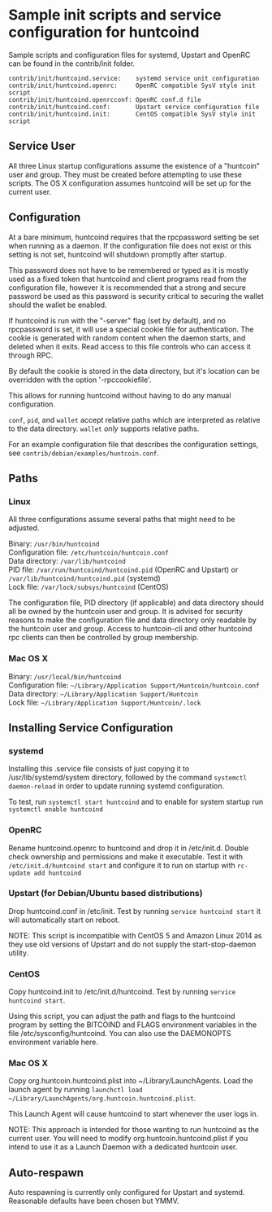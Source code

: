 Sample init scripts and service configuration for huntcoind
==========================================================

Sample scripts and configuration files for systemd, Upstart and OpenRC
can be found in the contrib/init folder.

    contrib/init/huntcoind.service:    systemd service unit configuration
    contrib/init/huntcoind.openrc:     OpenRC compatible SysV style init script
    contrib/init/huntcoind.openrcconf: OpenRC conf.d file
    contrib/init/huntcoind.conf:       Upstart service configuration file
    contrib/init/huntcoind.init:       CentOS compatible SysV style init script

Service User
---------------------------------

All three Linux startup configurations assume the existence of a "huntcoin" user
and group.  They must be created before attempting to use these scripts.
The OS X configuration assumes huntcoind will be set up for the current user.

Configuration
---------------------------------

At a bare minimum, huntcoind requires that the rpcpassword setting be set
when running as a daemon.  If the configuration file does not exist or this
setting is not set, huntcoind will shutdown promptly after startup.

This password does not have to be remembered or typed as it is mostly used
as a fixed token that huntcoind and client programs read from the configuration
file, however it is recommended that a strong and secure password be used
as this password is security critical to securing the wallet should the
wallet be enabled.

If huntcoind is run with the "-server" flag (set by default), and no rpcpassword is set,
it will use a special cookie file for authentication. The cookie is generated with random
content when the daemon starts, and deleted when it exits. Read access to this file
controls who can access it through RPC.

By default the cookie is stored in the data directory, but it's location can be overridden
with the option '-rpccookiefile'.

This allows for running huntcoind without having to do any manual configuration.

`conf`, `pid`, and `wallet` accept relative paths which are interpreted as
relative to the data directory. `wallet` *only* supports relative paths.

For an example configuration file that describes the configuration settings,
see `contrib/debian/examples/huntcoin.conf`.

Paths
---------------------------------

### Linux

All three configurations assume several paths that might need to be adjusted.

Binary:              `/usr/bin/huntcoind`  
Configuration file:  `/etc/huntcoin/huntcoin.conf`  
Data directory:      `/var/lib/huntcoind`  
PID file:            `/var/run/huntcoind/huntcoind.pid` (OpenRC and Upstart) or `/var/lib/huntcoind/huntcoind.pid` (systemd)  
Lock file:           `/var/lock/subsys/huntcoind` (CentOS)  

The configuration file, PID directory (if applicable) and data directory
should all be owned by the huntcoin user and group.  It is advised for security
reasons to make the configuration file and data directory only readable by the
huntcoin user and group.  Access to huntcoin-cli and other huntcoind rpc clients
can then be controlled by group membership.

### Mac OS X

Binary:              `/usr/local/bin/huntcoind`  
Configuration file:  `~/Library/Application Support/Huntcoin/huntcoin.conf`  
Data directory:      `~/Library/Application Support/Huntcoin`  
Lock file:           `~/Library/Application Support/Huntcoin/.lock`  

Installing Service Configuration
-----------------------------------

### systemd

Installing this .service file consists of just copying it to
/usr/lib/systemd/system directory, followed by the command
`systemctl daemon-reload` in order to update running systemd configuration.

To test, run `systemctl start huntcoind` and to enable for system startup run
`systemctl enable huntcoind`

### OpenRC

Rename huntcoind.openrc to huntcoind and drop it in /etc/init.d.  Double
check ownership and permissions and make it executable.  Test it with
`/etc/init.d/huntcoind start` and configure it to run on startup with
`rc-update add huntcoind`

### Upstart (for Debian/Ubuntu based distributions)

Drop huntcoind.conf in /etc/init.  Test by running `service huntcoind start`
it will automatically start on reboot.

NOTE: This script is incompatible with CentOS 5 and Amazon Linux 2014 as they
use old versions of Upstart and do not supply the start-stop-daemon utility.

### CentOS

Copy huntcoind.init to /etc/init.d/huntcoind. Test by running `service huntcoind start`.

Using this script, you can adjust the path and flags to the huntcoind program by
setting the BITCOIND and FLAGS environment variables in the file
/etc/sysconfig/huntcoind. You can also use the DAEMONOPTS environment variable here.

### Mac OS X

Copy org.huntcoin.huntcoind.plist into ~/Library/LaunchAgents. Load the launch agent by
running `launchctl load ~/Library/LaunchAgents/org.huntcoin.huntcoind.plist`.

This Launch Agent will cause huntcoind to start whenever the user logs in.

NOTE: This approach is intended for those wanting to run huntcoind as the current user.
You will need to modify org.huntcoin.huntcoind.plist if you intend to use it as a
Launch Daemon with a dedicated huntcoin user.

Auto-respawn
-----------------------------------

Auto respawning is currently only configured for Upstart and systemd.
Reasonable defaults have been chosen but YMMV.
